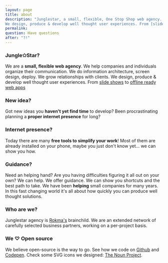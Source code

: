 ```yaml
---
layout: page
title: about
description: "Junglestar, a small, flexible, One Stop Shop web agency. We do information architecture, screen design, deploy. Packed solutions all-included. Or top quality custom designs on the cheap. We help companies and individuals organize their communication. We grow relationships with clients.
We design, produce & develop well thought user experiences. From [slide shows](http://revealing.junglestar.org/#/8/1) to [offline ready web apps]"
permalink: 
question: Have questions
after: "?!"
---
```


### Jungle✩Star?

We are a **small, flexible web agency**.
We help companies and individuals organize their communication.
We do information architecture, screen design, deploy.
We grow relationships with clients.
We design, produce & develop well thought user experiences. From [slide shows](http://revealing.junglestar.org/#/8/1) to [offline ready web apps](https://nodoctor.junglestar.org/?ref=junglestar-about)

### New idea?

Got new ideas you **haven't yet find time** to develop?
Been procrastinating planning a **proper internet presence** for long?

### Internet presence?

Today there are many **free tools to simplify your work**! Most of them are already installed on your phone, maybe you just don't know yet...  we can show you how.

### Guidance?

Need an helping hand? Are you having difficulties figuring it all out on your own? We can help. We offer guidance. We can show you shortcuts and the best path to take. We have been **helping** small companies for many years. In this fast changing world it's all about how quickly you can produce well thought solutions.

### Who are we?

Junglestar agency is [Rokma's](http://rokma.com) brainchild. We are an extended network of carefully selected business partners, working on a per-project basis.


### We ♡ Open source

We believe open-source is the way to go. See how we code on [Github](https://github.com/junglesta) and [Codepen](https://codepen.io/rokma).
Check some SVG icons we designed: [The Noun Project](https://thenounproject.com/rokma/collections/).
